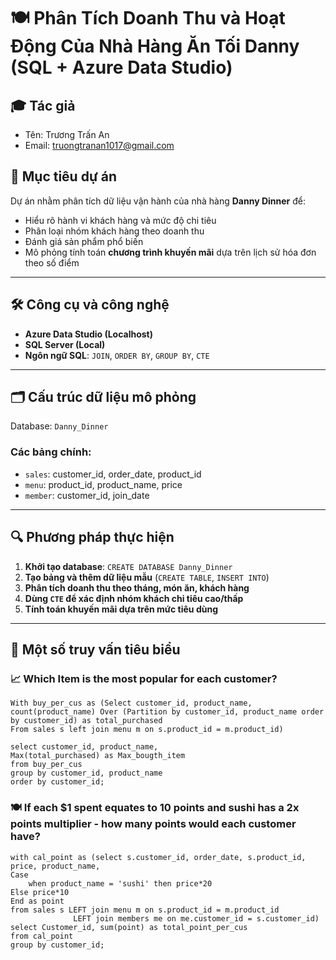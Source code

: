 # 🍽️ Phân Tích Doanh Thu và Hoạt Động Của Nhà Hàng Ăn Tối Danny (SQL + Azure Data Studio)

## 🎓 Tác giả
- Tên: Trương Trấn An
- Email: truongtranan1017@gmail.com

## 📌 Mục tiêu dự án
Dự án nhằm phân tích dữ liệu vận hành của nhà hàng **Danny Dinner** để:
- Hiểu rõ hành vi khách hàng và mức độ chi tiêu
- Phân loại nhóm khách hàng theo doanh thu
- Đánh giá sản phẩm phổ biến
- Mô phỏng tính toán **chương trình khuyến mãi** dựa trên lịch sử hóa đơn theo số điểm

---

## 🛠️ Công cụ và công nghệ
- **Azure Data Studio (Localhost)**
- **SQL Server (Local)**  
- **Ngôn ngữ SQL**: `JOIN`, `ORDER BY`, `GROUP BY`, `CTE`

---

## 🗂️ Cấu trúc dữ liệu mô phỏng
Database: `Danny_Dinner`

### Các bảng chính:
- `sales`: customer_id, order_date, product_id  
- `menu`: product_id, product_name, price
- `member`: customer_id, join_date

---

## 🔍 Phương pháp thực hiện
1. **Khởi tạo database**: `CREATE DATABASE Danny_Dinner`
2. **Tạo bảng và thêm dữ liệu mẫu** (`CREATE TABLE`, `INSERT INTO`)
3. **Phân tích doanh thu theo tháng, món ăn, khách hàng**  
4. **Dùng `CTE` để xác định nhóm khách chi tiêu cao/thấp**
5. **Tính toán khuyến mãi dựa trên mức tiêu dùng**

---

## 🧠 Một số truy vấn tiêu biểu

### 📈 Which Item is the most popular for each customer?
```
With buy_per_cus as (Select customer_id, product_name, 
count(product_name) Over (Partition by customer_id, product_name order by customer_id) as total_purchased
From sales s left join menu m on s.product_id = m.product_id)

select customer_id, product_name,
Max(total_purchased) as Max_bougth_item
from buy_per_cus
group by customer_id, product_name
order by customer_id;
```

### 🍽️ If each $1 spent equates to 10 points and sushi has a 2x points multiplier - how many points would each customer have?
```
with cal_point as (select s.customer_id, order_date, s.product_id, price, product_name,
Case 
    when product_name = 'sushi' then price*20
Else price*10
End as point
from sales s LEFT join menu m on s.product_id = m.product_id 
              LEFT join members me on me.customer_id = s.customer_id)
select Customer_id, sum(point) as total_point_per_cus
from cal_point
group by customer_id;
```
